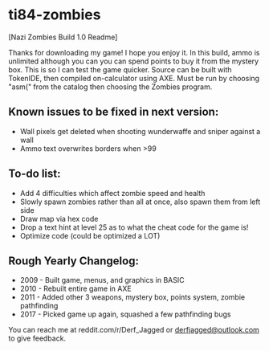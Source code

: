# ti84-zombies
[Nazi Zombies Build 1.0 Readme]

Thanks for downloading my game! I hope you enjoy it.
In this build, ammo is unlimited although you can you can spend points to buy it from the mystery box.
This is so I can test the game quicker. Source can be built with TokenIDE, then compiled on-calculator
using AXE. Must be run by choosing "asm(" from the catalog then choosing the Zombies program.


Known issues to be fixed in next version:
----------------------------------------
- Wall pixels get deleted when shooting wunderwaffe and sniper against a wall
- Ammo text overwrites borders when >99

To-do list:
----------
- Add 4 difficulties which affect zombie speed and health
- Slowly spawn zombies rather than all at once, also spawn them from left side
- Draw map via hex code
- Drop a text hint at level 25 as to what the cheat code for the game is!
- Optimize code (could be optimized a LOT)

Rough Yearly Changelog:
---------------
- 2009 - Built game, menus, and graphics in BASIC
- 2010 - Rebuilt entire game in AXE
- 2011 - Added other 3 weapons, mystery box, points system, zombie pathfinding
- 2017 - Picked game up again, squashed a few pathfinding bugs

You can reach me at reddit.com/r/Derf_Jagged or derfjagged@outlook.com to give feedback.
